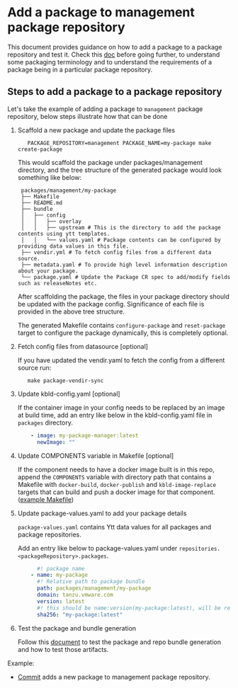 # Add a package to management package repository

This document provides guidance on how to add a package to a package repository and test it.
Check this [doc](./definitions.md) before going further, to understand some packaging terminology and to understand the
requirements of a package being in a particular package repository.

## Steps to add a package to a package repository

Let's take the example of adding a package to `management` package repository, below steps illustrate how that can be done

1. Scaffold a new package and update the package files

   ```shell
      PACKAGE_REPOSITORY=management PACKAGE_NAME=my-package make create-package
   ```

   This would scaffold the package under packages/management directory, and the tree structure of the generated package
   would look something like below:

   ```plain
    packages/management/my-package
    ├── Makefile
    ├── README.md
    ├── bundle
    │   ├── config
    │   │   ├── overlay
    │   │   ├── upstream # This is the directory to add the package contents using ytt templates.
    │   │   └── values.yaml # Package contents can be configured by providing data values in this file.
    ├── vendir.yml # To fetch config files from a different data source.
    ├── metadata.yaml # To provide high level information description about your package.
    └── package.yaml # Update the Package CR spec to add/modify fields such as releaseNotes etc.
   ```

   After scaffolding the package, the files in your package directory should be updated with the package config.
   Significance of each file is provided in the above tree structure.

   The generated Makefile contains `configure-package` and `reset-package` target to configure the package dynamically,
   this is completely optional.

2. Fetch config files from datasource [optional]

   If you have updated the vendir.yaml to fetch the config from a different source run:

   ```shell
      make package-vendir-sync
   ```

3. Update kbld-config.yaml [optional]

   If the container image in your config needs to be replaced by an image at build time, add an entry like below in the
   kbld-config.yaml file in `packages` directory.

   ```yaml
       - image: my-package-manager:latest
         newImage: ""
   ```

4. Update COMPONENTS variable in Makefile [optional]

   If the component needs to have a docker image built is in this repo, append the `COMPONENTS` variable with directory
   path that contains a Makefile with `docker-build`, `docker-publish` and `kbld-image-replace` targets that can build
   and push a docker image for that component. ([example Makefile](../../pkg/v1/sdk/features/Makefile))

5. Update package-values.yaml to add your package details

   `package-values.yaml` contains Ytt data values for all packages and package repositories.

   Add an entry like below to package-values.yaml under `repositories.<packageRepository>.packages`.

   ```yaml
         #! package name
       - name: my-package
         #! Relative path to package bundle
         path: packages/management/my-package
         domain: tanzu.vmware.com
         version: latest
         #! this should be name:version(my-package:latest), will be replaced at build time
         sha256: "my-package:latest"
   ```

6. Test the package and bundle generation

   Follow this [document](dev-workflow.md) to test the package and repo bundle generation and how to test those artifacts.

Example:

* [Commit](https://github.com/vmware-tanzu/tanzu-framework/pull/975/commits/6bd7d7645f51f90bdcf895dd0560c0ade71527cc)
  adds a new package to management package repository.
